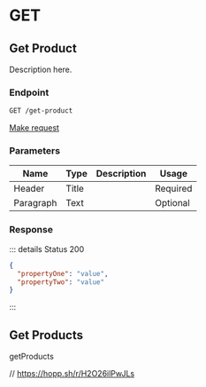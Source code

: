 # GET

## Get Product

Description here.

### Endpoint

```sh
GET /get-product
```

[Make request](https://hopp.sh/r/KC6zbfBzNX44 '/get-product')

### Parameters

| Name      | Type  | Description | Usage    |
| --------- | ----- | ----------- | -------- |
| Header    | Title |             | Required |
| Paragraph | Text  |             | Optional |

### Response

::: details Status 200

```json
{
  "propertyOne": "value",
  "propertyTwo": "value"
}
```

:::

## Get Products

getProducts

// https://hopp.sh/r/H2O26ilPwJLs
